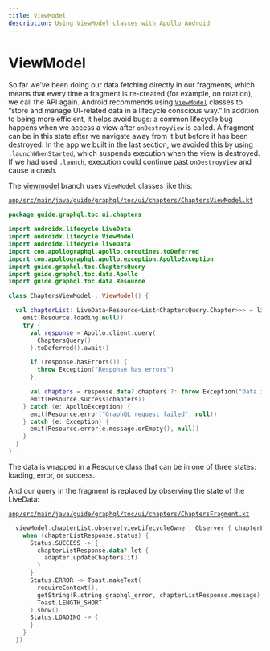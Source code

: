 ```yaml
---
title: ViewModel
description: Using ViewModel classes with Apollo Android
---
```


# ViewModel

So far we’ve been doing our data fetching directly in our fragments, which means that every time a fragment is re-created (for example, on rotation), we call the API again. Android recommends using [`ViewModel`](https://developer.android.com/topic/libraries/architecture/viewmodel) classes to “store and manage UI-related data in a lifecycle conscious way.” In addition to being more efficient, it helps avoid bugs: a common lifecycle bug happens when we access a view after `onDestroyView` is called. A fragment can be in this state after we navigate away from it but before it has been destroyed. In the app we built in the last section, we avoided this by using `.launchWhenStarted`, which suspends execution when the view is destroyed. If we had used `.launch`, execution could continue past `onDestroyView` and cause a crash. 

The [viewmodel](https://github.com/GraphQLGuide/guide-android/tree/viewmodel) branch uses `ViewModel` classes like this:

[`app/src/main/java/guide/graphql/toc/ui/chapters/ChaptersViewModel.kt`](https://github.com/GraphQLGuide/guide-android/blob/viewmodel/app/src/main/java/guide/graphql/toc/ui/chapters/ChaptersViewModel.kt)

```kt
package guide.graphql.toc.ui.chapters

import androidx.lifecycle.LiveData
import androidx.lifecycle.ViewModel
import androidx.lifecycle.liveData
import com.apollographql.apollo.coroutines.toDeferred
import com.apollographql.apollo.exception.ApolloException
import guide.graphql.toc.ChaptersQuery
import guide.graphql.toc.data.Apollo
import guide.graphql.toc.data.Resource

class ChaptersViewModel : ViewModel() {

  val chapterList: LiveData<Resource<List<ChaptersQuery.Chapter>>> = liveData {
    emit(Resource.loading(null))
    try {
      val response = Apollo.client.query(
        ChaptersQuery()
      ).toDeferred().await()

      if (response.hasErrors()) {
        throw Exception("Response has errors")
      }

      val chapters = response.data?.chapters ?: throw Exception("Data is null")
      emit(Resource.success(chapters))
    } catch (e: ApolloException) {
      emit(Resource.error("GraphQL request failed", null))
    } catch (e: Exception) {
      emit(Resource.error(e.message.orEmpty(), null))
    }
  }
}
```

The data is wrapped in a Resource class that can be in one of three states: loading, error, or success.

And our query in the fragment is replaced by observing the state of the LiveData:

[`app/src/main/java/guide/graphql/toc/ui/chapters/ChaptersFragment.kt`](https://github.com/GraphQLGuide/guide-android/blob/viewmodel/app/src/main/java/guide/graphql/toc/ui/chapters/ChaptersFragment.kt)

```kt
  viewModel.chapterList.observe(viewLifecycleOwner, Observer { chapterListResponse ->
    when (chapterListResponse.status) {
      Status.SUCCESS -> {
        chapterListResponse.data?.let {
          adapter.updateChapters(it)
        }
      }
      Status.ERROR -> Toast.makeText(
        requireContext(),
        getString(R.string.graphql_error, chapterListResponse.message),
        Toast.LENGTH_SHORT
      ).show()
      Status.LOADING -> {
      }
    }
  })
```

